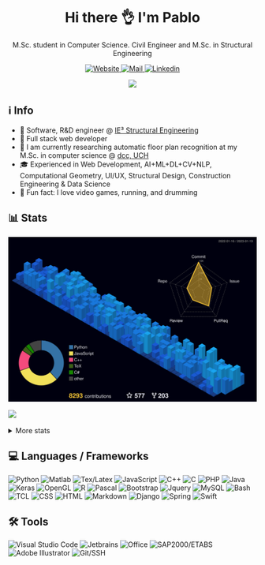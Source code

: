 <!-- ppizarror README file -->
<!-- icons: https://github.com/alexandresanlim/Badges4-README.md-Profile -->

<h1 align="center">
  Hi there 👌 I'm Pablo
</h1>

<p align="center">
  M.Sc. student in Computer Science. Civil Engineer and M.Sc. in Structural Engineering
</p>

<p align="center">
  <a href="https://ppizarror.com">
    <img alt="Website" src="https://img.shields.io/badge/Website-4F0599?style=for-the-badge&logo=Internet%20Explorer&logoColor=white" />
  </a>
  <a href="mailto:pablo@ppizarror.com">
    <img alt="Mail" src="https://img.shields.io/badge/Mail-D14836?style=for-the-badge&logo=gmail&logoColor=white" />
  </a>
  <a href="https://www.linkedin.com/in/ppizarror/">
    <img alt="Linkedin" src="https://img.shields.io/badge/LinkedIn-0077B5?style=for-the-badge&logo=linkedin&logoColor=white" />
  </a>
  <!--<img src="https://profile-counter.glitch.me/ppizarror/count.svg" style="display: none" />-->
</p>

<p align="center">
  <a href="https://ppizarror.com" alt="ppizarror's Github Stats">
    <img src="https://github-readme-stats-git-masterrstaa-rickstaa.vercel.app/api?username=ppizarror&show_icons=true&icon_color=805AD5&text_color=718096&bg_color=ffffff00&hide_title=true&include_all_commits=true&count_private=true&hide_border=true" />
  </a>
</p>

## ℹ️ Info

- 👷 Software, R&D engineer @ <a href="https://github.com/IE3-CL">IE³ Structural Engineering</a>
- 🔗 Full stack web developer
- 🔭 I am currently researching automatic floor plan recognition at my M.Sc. in computer science @ <a href="https://www.dcc.uchile.cl/">dcc, UCH</a>
- 🎓 Experienced in Web Development, AI+ML+DL+CV+NLP, Computational Geometry, UI/UX, Structural Design, Construction Engineering & Data Science
- 🥁 Fun fact: I love video games, running, and drumming
<!-- - 📫 How to reach me: https://ppizarror.com -->

## 📊 Stats

<!-- 3D contribs -->
![](./profile-3d-contrib/profile-night-view.svg)

<!-- https://github.com/anuraghazra/github-readme-stats -->
<p align="left">
  <a href="https://ppizarror.com">
    <img src="https://github-readme-stats-git-masterrstaa-rickstaa.vercel.app/api/top-langs/?username=ppizarror&layout=compact&text_color=718096&bg_color=ffffff00&hide_title=false&include_all_commits=true&count_private=true&hide_border=true&hide=roff&&langs_count=10" />
  </a>
</p>

<details>
  <summary>More stats</summary>
  <br />
  
  <a href="https://ppizarror.com" alt="Wakatime">
    <img src="https://github-readme-stats.vercel.app/api/wakatime?username=ppizarror&show_icons=true&icon_color=805AD5&text_color=718096&bg_color=ffffff00&hide_title=false&include_all_commits=true&count_private=true&hide_border=true&layout=compact" />
  </a>
  
<!--START_SECTION:waka-->
![Code Time](http://img.shields.io/badge/Code%20Time-5%2C589%20hrs%2017%20mins-blue)

**🐱 My GitHub Data** 

> 🏆 758 Contributions in the Year 2023
 > 
> 📦 1.7 MB Used in GitHub's Storage 
 > 
> 🚫 Not Opted to Hire
 > 
> 📜 83 Public Repositories 
 > 
> 🔑 14 Private Repositories  
 > 
**I'm an Early 🐤** 

```text
🌞 Morning    713 commits    ███░░░░░░░░░░░░░░░░░░░░░░   14.05% 
🌆 Daytime    2084 commits   ██████████░░░░░░░░░░░░░░░   41.07% 
🌃 Evening    1724 commits   ████████░░░░░░░░░░░░░░░░░   33.98% 
🌙 Night      553 commits    ██░░░░░░░░░░░░░░░░░░░░░░░   10.9%

```
📅 **I'm Most Productive on Tuesday** 

```text
Monday       942 commits    ████░░░░░░░░░░░░░░░░░░░░░   18.57% 
Tuesday      997 commits    █████░░░░░░░░░░░░░░░░░░░░   19.65% 
Wednesday    719 commits    ███░░░░░░░░░░░░░░░░░░░░░░   14.17% 
Thursday     682 commits    ███░░░░░░░░░░░░░░░░░░░░░░   13.44% 
Friday       648 commits    ███░░░░░░░░░░░░░░░░░░░░░░   12.77% 
Saturday     481 commits    ██░░░░░░░░░░░░░░░░░░░░░░░   9.48% 
Sunday       605 commits    ███░░░░░░░░░░░░░░░░░░░░░░   11.92%

```


📊 **This Week I Spent My Time On** 

```text
⌚︎ Time Zone: America/Santiago

💬 Programming Languages: 
YAML                     12 hrs 33 mins      ███████░░░░░░░░░░░░░░░░░░   29.97% 
Python                   10 hrs 22 mins      ██████░░░░░░░░░░░░░░░░░░░   24.75% 
C++                      4 hrs 59 mins       ███░░░░░░░░░░░░░░░░░░░░░░   11.92% 
Other                    3 hrs 30 mins       ██░░░░░░░░░░░░░░░░░░░░░░░   8.39% 
PHP                      2 hrs 36 mins       █░░░░░░░░░░░░░░░░░░░░░░░░   6.22%

🔥 Editors: 
VS Code                  22 hrs 1 min        █████████████░░░░░░░░░░░░   52.6% 
PyCharm                  9 hrs 45 mins       █████░░░░░░░░░░░░░░░░░░░░   23.28% 
CLion                    6 hrs 25 mins       ███░░░░░░░░░░░░░░░░░░░░░░   15.36% 
PhpStorm                 3 hrs 40 mins       ██░░░░░░░░░░░░░░░░░░░░░░░   8.76%

🐱‍💻 Projects: 
workflow-actions         5 hrs 56 mins       ███░░░░░░░░░░░░░░░░░░░░░░   14.17% 
TimeProj_Console         5 hrs 23 mins       ███░░░░░░░░░░░░░░░░░░░░░░   12.88% 
DEHA-E2-RVTGRAPH         5 hrs 10 mins       ███░░░░░░░░░░░░░░░░░░░░░░   12.36% 
MLSTRUCT_FP              4 hrs 28 mins       ██░░░░░░░░░░░░░░░░░░░░░░░   10.7% 
pygame-menu              3 hrs 15 mins       ██░░░░░░░░░░░░░░░░░░░░░░░   7.76%

💻 Operating System: 
Windows                  41 hrs 55 mins      █████████████████████████   100.0%

```

**I Mostly Code in Python** 

```text
Python                   28 repos            ███████░░░░░░░░░░░░░░░░░░   29.79% 
TeX                      26 repos            ███████░░░░░░░░░░░░░░░░░░   27.66% 
MATLAB                   13 repos            ███░░░░░░░░░░░░░░░░░░░░░░   13.83% 
JavaScript               11 repos            ███░░░░░░░░░░░░░░░░░░░░░░   11.7% 
C++                      5 repos             █░░░░░░░░░░░░░░░░░░░░░░░░   5.32%

```



 Last Updated on 19/01/2023 18:37:46 UTC
<!--END_SECTION:waka-->
</details>

<!-- ## :zap: Recent activity -->
<!--START_SECTION:activity-->
<!--
1. 🗣 Commented on [#229](https://github.com/ppizarror/pygame-menu/issues/229) in [ppizarror/pygame-menu](https://github.com/ppizarror/pygame-menu)
2. 🗣 Commented on [#229](https://github.com/ppizarror/pygame-menu/issues/229) in [ppizarror/pygame-menu](https://github.com/ppizarror/pygame-menu)
3. 💪 Opened PR [#236](https://github.com/ppizarror/pygame-menu/pull/236) in [ppizarror/pygame-menu](https://github.com/ppizarror/pygame-menu)
4. 🗣 Commented on [#230](https://github.com/ppizarror/pygame-menu/issues/230) in [ppizarror/pygame-menu](https://github.com/ppizarror/pygame-menu)
5. 🗣 Commented on [#230](https://github.com/ppizarror/pygame-menu/issues/230) in [ppizarror/pygame-menu](https://github.com/ppizarror/pygame-menu)
-->
<!--END_SECTION:activity-->

<!--
## :trophy: GitHub Trophies
<!--
<p align="center">
  <a href="https://github.com/ryo-ma/github-profile-trophy">
    <img src="https://github-profile-trophy.vercel.app/?username=ppizarror&theme=nord&column=7" />
  </a>
</p>
-->

## 💻 Languages / Frameworks

<p align="left">
  <img alt="Python" src="https://img.shields.io/badge/Python-14354C?style=for-the-badge&logo=python&logoColor=white" />
  <img alt="Matlab" src="https://img.shields.io/badge/Matlab-FA7343?style=for-the-badge&logo=matrix&logoColor=white" />
  <img alt="Tex/Latex" src="https://img.shields.io/badge/Latex-092E20?style=for-the-badge&logo=latex&logoColor=white" />
  <img alt="JavaScript" src="https://img.shields.io/badge/JavaScript-323330?style=for-the-badge&logo=javascript&logoColor=F7DF1E" />
  <img alt="C++" src="https://img.shields.io/badge/C%2B%2B-00599C?style=for-the-badge&logo=c%2B%2B&logoColor=white" />
  <img alt="C" src="https://img.shields.io/badge/C-00599C?style=for-the-badge&logo=c&logoColor=white" />
  <img alt="PHP" src="https://img.shields.io/badge/PHP-777BB4?style=for-the-badge&logo=php&logoColor=white" />
  <img alt="Java" src="https://img.shields.io/badge/Java-ED8B00?style=for-the-badge&logo=java&logoColor=white" />
  <img alt="Keras" src="https://img.shields.io/badge/Keras-CC342D?style=for-the-badge&logo=keras&logoColor=white" />
  <img alt="OpenGL" src="https://img.shields.io/badge/OpenGL-0175C2?style=for-the-badge&logo=opengl&logoColor=white" />
  <img alt="R" src="https://img.shields.io/badge/R-276DC3?style=for-the-badge&logo=r&logoColor=white" />
  <img alt="Pascal" src="https://img.shields.io/badge/Pascal-404D59?style=for-the-badge" />
  <img alt="Bootstrap" src="https://img.shields.io/badge/Bootstrap-563D7C?style=for-the-badge&logo=bootstrap&logoColor=white" />
  <img alt="Jquery" src="https://img.shields.io/badge/jQuery-0769AD?style=for-the-badge&logo=jquery&logoColor=white" />
  <img alt="MySQL" src="https://img.shields.io/badge/MySQL-00000F?style=for-the-badge&logo=mysql&logoColor=white" />
  <img alt="Bash" src="https://img.shields.io/badge/Bash-232F3E?style=for-the-badge&logo=GNU%20bash&logoColor=white" />
  <img alt="TCL" src="https://img.shields.io/badge/TCL-593D88?style=for-the-badge" />
  <img alt="CSS" src="https://img.shields.io/badge/CSS3-1572B6?style=for-the-badge&logo=css3&logoColor=white" />
  <img alt="HTML" src="https://img.shields.io/badge/HTML5-E34F26?style=for-the-badge&logo=html5&logoColor=white" />
  <img alt="Markdown" src="https://img.shields.io/badge/Markdown-000000?style=for-the-badge&logo=markdown&logoColor=white" />
  <img alt="Django" src="https://img.shields.io/badge/Django-092E20?style=for-the-badge&logo=django&logoColor=white" />
  <img alt="Spring" src="https://img.shields.io/badge/Spring-6DB33F?style=for-the-badge&logo=spring&logoColor=white" />
  <!-- <img alt="NPM" src="https://img.shields.io/badge/npm-CB3837?style=for-the-badge&logo=npm&logoColor=white" /> -->
  <img alt="Swift" src="https://img.shields.io/badge/Swift-FA7343?style=for-the-badge&logo=swift&logoColor=white" />
  <!--<img alt="Shell Script" src="https://img.shields.io/badge/Shell_Script-121011?style=for-the-badge&logo=gnu-bash&logoColor=white" /> -->
</p>

## 🛠️ Tools

<p align="left">
  <img alt="Visual Studio Code" src="https://img.shields.io/badge/VS%20Code-0077B5?style=for-the-badge&logo=Visual%20Studio%20Code&logoColor=white" />
  <img alt="Jetbrains" src="https://img.shields.io/badge/JetBrains-100000?style=for-the-badge&logo=jetbrains&logoColor=white" />
  <img alt="Office" src="https://img.shields.io/badge/Office-D83B01?style=for-the-badge&logo=microsoft-office&logoColor=white" />
  <img alt="SAP2000/ETABS" src="https://img.shields.io/badge/SAP2000/ETABS-0FAAFF?style=for-the-badge&logo=sap&logoColor=white" />
  <img alt="Adobe Illustrator" src="https://img.shields.io/badge/Illustrator-FF9A00?style=for-the-badge&logo=Adobe&20Illustrator&logoColor=white" />
  <img alt="Git/SSH" src="https://img.shields.io/badge/Git/SSH-100000?style=for-the-badge&logo=github&logoColor=white" />
</p>
